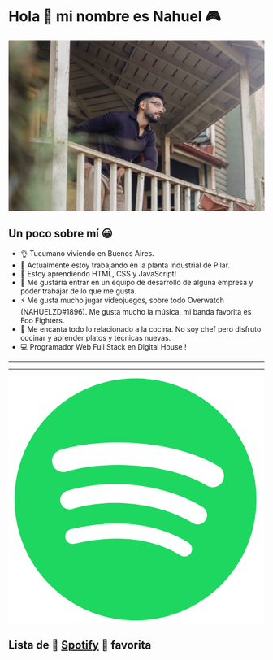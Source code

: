 # Hola 👋 mi nombre es **Nahuel** 🎮

![](/_MG_9785.jpg)
## Un poco sobre mí 😀

- 👌 Tucumano viviendo en Buenos Aires.
- 🔭 Actualmente estoy trabajando en la planta industrial de Pilar.
- 🌱 Estoy aprendiendo HTML, CSS y JavaScript!
- 👯 Me gustaría entrar en un equipo de desarrollo de alguna empresa y poder trabajar de lo que me gusta.
- ⚡ Me gusta mucho jugar videojuegos, sobre todo Overwatch (NAHUELZD#1896). Me gusta mucho la música, mi banda favorita es Foo Fighters.
- 🥩 Me encanta todo lo relacionado a la cocina. No soy chef pero disfruto cocinar y aprender platos y técnicas nuevas.
- 💻 Programador Web Full Stack en Digital House !

---
---
![](./pngwing.com%20(3).png)

## Lista de 🎼 [Spotify](https://open.spotify.com/playlist/4KYnCtRV2kaLxYEh0lXNIQ?si=c6c12ac62b32447f) 🎼 favorita

